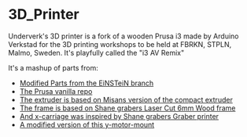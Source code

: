 3D_Printer
==========

Underverk's 3D printer is a fork of a wooden Prusa i3 made by Arduino Verkstad for the 3D printing workshops to be held at FBRKN, STPLN, Malmo, Sweden. It's playfully called the "i3 AV Remix"

It's a mashup of parts from:  
*   [Modified Parts from the EiNSTeiN branch](https://github.com/EiNSTeiN-/Prusa3)  
*   [The Prusa vanilla repo](https://github.com/josefprusa/Prusa3-vanilla)  
*   [The extruder is based on Misans version of the compact extruder](http://www.thingiverse.com/thing:100982)  
*   [The frame is based on Shane grabers Laser Cut 6mm Wood frame](https://github.com/sgraber/Prusa3_LC)  
*   [And x-carriage was inspired by Shane grabers Graber printer](https://github.com/sgraber/Graber)  
*   [A modified version of this y-motor-mount](http://www.thingiverse.com/thing:85809)
